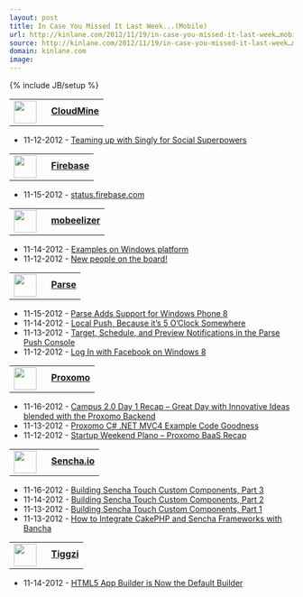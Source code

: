 ```yaml
---
layout: post
title: In Case You Missed It Last Week...(Mobile)
url: http://kinlane.com/2012/11/19/in-case-you-missed-it-last-week…mobile/
source: http://kinlane.com/2012/11/19/in-case-you-missed-it-last-week…mobile/
domain: kinlane.com
image: 
---
```

{% include JB/setup %}<p><table width="350">
<tbody>
<tr>
<td style="width: 50px;"><a title="CloudMine" href="https://cloudmine.me/"><img src="https://s3.amazonaws.com/kinlane-productions/baas/cloudmine.png" alt="" width="40" /></a></td>
<td style="vertical-align: top; padding-top: 10px;"><a title="CloudMine" href="https://cloudmine.me/"><strong>CloudMine</strong></a></td>
</tr>
</tbody>
</table>
<ul style="padding-left: 25px;">
<li>11-12-2012 - <a href="http://blog.cloudmine.me/post/35564979848" target="_blank">Teaming up with Singly for Social Superpowers</a></li>
</ul>
<table width="350">
<tbody>
<tr>
<td style="width: 50px;"><a title="Firebase" href="http://www.firebase.com/"><img src="https://s3.amazonaws.com/kinlane-productions/baas/firebase-logo-blog.png" alt="" width="40" /></a></td>
<td style="vertical-align: top; padding-top: 10px;"><a title="Firebase" href="http://www.firebase.com/"><strong>Firebase</strong></a></td>
</tr>
</tbody>
</table>
<ul style="padding-left: 25px;">
<li>11-15-2012 - <a href="http://blog.firebase.com/post/35834367673" target="_blank">status.firebase.com</a></li>
</ul>
<table width="350">
<tbody>
<tr>
<td style="width: 50px;"><a title="mobeelizer" href="http://www.mobeelizer.com/"><img src="https://s3.amazonaws.com/kinlane-productions/baas/mobeelizer.png" alt="" width="40" /></a></td>
<td style="vertical-align: top; padding-top: 10px;"><a title="mobeelizer" href="http://www.mobeelizer.com/"><strong>mobeelizer</strong></a></td>
</tr>
</tbody>
</table>
<ul style="padding-left: 25px;">
<li>11-14-2012 - <a href="http://www.mobeelizer.com/blog/2012/11/examples-on-windows-platform/" target="_blank">Examples on Windows platform</a></li>
<li>11-12-2012 - <a href="http://www.mobeelizer.com/blog/2012/11/new-people-on-the-board/" target="_blank">New people on the board!</a></li>
</ul>
<table width="350">
<tbody>
<tr>
<td style="width: 50px;"><a title="Parse" href="https://parse.com/"><img src="https://s3.amazonaws.com/kinlane-productions/baas/parse.png" alt="" width="40" /></a></td>
<td style="vertical-align: top; padding-top: 10px;"><a title="Parse" href="https://parse.com/"><strong>Parse</strong></a></td>
</tr>
</tbody>
</table>
<ul style="padding-left: 25px;">
<li>11-15-2012 - <a href="http://blog.parse.com/2012/11/15/parse-adds-support-for-windows-phone-8/" target="_blank">Parse Adds Support for Windows Phone 8</a></li>
<li>11-14-2012 - <a href="http://blog.parse.com/2012/11/14/local-push-because-its-5-oclock-somewhere/" target="_blank">Local Push, Because it&rsquo;s 5 O&rsquo;Clock Somewhere</a></li>
<li>11-13-2012 - <a href="http://blog.parse.com/2012/11/13/target-schedule-and-preview-notifications-in-the-parse-push-console/" target="_blank">Target, Schedule, and Preview Notifications in the Parse Push Console</a></li>
<li>11-12-2012 - <a href="http://blog.parse.com/2012/11/12/log-in-with-facebook-on-windows-8/" target="_blank">Log In with Facebook on Windows 8</a></li>
</ul>
<table width="350">
<tbody>
<tr>
<td style="width: 50px;"><a title="Proxomo" href="http://www.proxomo.com/"><img src="https://s3.amazonaws.com/kinlane-productions/baas/proxomo.png" alt="" width="40" /></a></td>
<td style="vertical-align: top; padding-top: 10px;"><a title="Proxomo" href="http://www.proxomo.com/"><strong>Proxomo</strong></a></td>
</tr>
</tbody>
</table>
<ul style="padding-left: 25px;">
<li>11-16-2012 - <a href="http://blog.proxomo.com/archives/campus-2-0-day-1-recap-great-day-with-innovative-ideas-blended-with-the-proxomo-backend/" target="_blank">Campus 2.0 Day 1 Recap &ndash; Great Day with Innovative Ideas blended with the Proxomo Backend</a></li>
<li>11-13-2012 - <a href="http://blog.proxomo.com/archives/proxomo-c-net-mvc4-example-code/" target="_blank">Proxomo C# .NET MVC4 Example Code Goodness</a></li>
<li>11-12-2012 - <a href="http://blog.proxomo.com/archives/startup-weekend-plano-proxomo-baas-recap/" target="_blank">Startup Weekend Plano &ndash; Proxomo BaaS Recap</a></li>
</ul>
<table width="350">
<tbody>
<tr>
<td style="width: 50px;"><a title="Sencha.io" href="http://www.sencha.com/products/io/"><img src="https://s3.amazonaws.com/kinlane-productions/baas/sencha-io.png" alt="" width="40" /></a></td>
<td style="vertical-align: top; padding-top: 10px;"><a title="Sencha.io" href="http://www.sencha.com/products/io/"><strong>Sencha.io</strong></a></td>
</tr>
</tbody>
</table>
<ul style="padding-left: 25px;">
<li>11-16-2012 - <a href="http://www.sencha.com/blog/building-sencha-touch-custom-components-part-3/" target="_blank">Building Sencha Touch Custom Components, Part 3</a></li>
<li>11-14-2012 - <a href="http://www.sencha.com/blog/building-sencha-touch-custom-components-part-2/" target="_blank">Building Sencha Touch Custom Components, Part 2</a></li>
<li>11-13-2012 - <a href="http://www.sencha.com/blog/building-sencha-touch-customer-components-part-1/" target="_blank">Building Sencha Touch Custom Components, Part 1</a></li>
<li>11-13-2012 - <a href="http://www.sencha.com/blog/bancha-seamlessly-integrates-cakephp-with-ext-js-and-sencha-touch/" target="_blank">How to Integrate CakePHP and Sencha Frameworks with Bancha</a></li>
</ul>
<table width="350">
<tbody>
<tr>
<td style="width: 50px;"><a title="Tiggzi" href="http://tiggzi.com/"><img src="https://s3.amazonaws.com/kinlane-productions/baas/tiggzi.png" alt="" width="40" /></a></td>
<td style="vertical-align: top; padding-top: 10px;"><a title="Tiggzi" href="http://tiggzi.com/"><strong>Tiggzi</strong></a></td>
</tr>
</tbody>
</table>
<ul style="padding-left: 25px;">
<li>11-14-2012 - <a href="http://blog.tiggzi.com/2012/11/html5-app-builder-is-now-the-default-builder/?utm_source=rss&amp;utm_medium=rss&amp;utm_campaign=html5-app-builder-is-now-the-default-builder" target="_blank">HTML5 App Builder is Now the Default Builder</a></li>
</ul></p>
